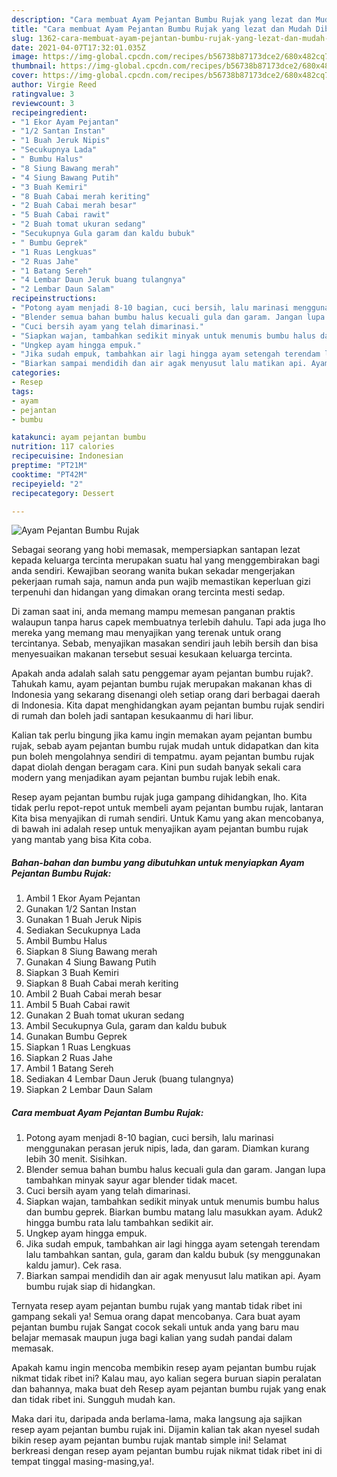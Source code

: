```yaml
---
description: "Cara membuat Ayam Pejantan Bumbu Rujak yang lezat dan Mudah Dibuat"
title: "Cara membuat Ayam Pejantan Bumbu Rujak yang lezat dan Mudah Dibuat"
slug: 1362-cara-membuat-ayam-pejantan-bumbu-rujak-yang-lezat-dan-mudah-dibuat
date: 2021-04-07T17:32:01.035Z
image: https://img-global.cpcdn.com/recipes/b56738b87173dce2/680x482cq70/ayam-pejantan-bumbu-rujak-foto-resep-utama.jpg
thumbnail: https://img-global.cpcdn.com/recipes/b56738b87173dce2/680x482cq70/ayam-pejantan-bumbu-rujak-foto-resep-utama.jpg
cover: https://img-global.cpcdn.com/recipes/b56738b87173dce2/680x482cq70/ayam-pejantan-bumbu-rujak-foto-resep-utama.jpg
author: Virgie Reed
ratingvalue: 3
reviewcount: 3
recipeingredient:
- "1 Ekor Ayam Pejantan"
- "1/2 Santan Instan"
- "1 Buah Jeruk Nipis"
- "Secukupnya Lada"
- " Bumbu Halus"
- "8 Siung Bawang merah"
- "4 Siung Bawang Putih"
- "3 Buah Kemiri"
- "8 Buah Cabai merah keriting"
- "2 Buah Cabai merah besar"
- "5 Buah Cabai rawit"
- "2 Buah tomat ukuran sedang"
- "Secukupnya Gula garam dan kaldu bubuk"
- " Bumbu Geprek"
- "1 Ruas Lengkuas"
- "2 Ruas Jahe"
- "1 Batang Sereh"
- "4 Lembar Daun Jeruk buang tulangnya"
- "2 Lembar Daun Salam"
recipeinstructions:
- "Potong ayam menjadi 8-10 bagian, cuci bersih, lalu marinasi menggunakan perasan jeruk nipis, lada, dan garam. Diamkan kurang lebih 30 menit. Sisihkan."
- "Blender semua bahan bumbu halus kecuali gula dan garam. Jangan lupa tambahkan minyak sayur agar blender tidak macet."
- "Cuci bersih ayam yang telah dimarinasi."
- "Siapkan wajan, tambahkan sedikit minyak untuk menumis bumbu halus dan bumbu geprek. Biarkan bumbu matang lalu masukkan ayam. Aduk2 hingga bumbu rata lalu tambahkan sedikit air."
- "Ungkep ayam hingga empuk."
- "Jika sudah empuk, tambahkan air lagi hingga ayam setengah terendam lalu tambahkan santan, gula, garam dan kaldu bubuk (sy menggunakan kaldu jamur). Cek rasa."
- "Biarkan sampai mendidih dan air agak menyusut lalu matikan api. Ayam bumbu rujak siap di hidangkan."
categories:
- Resep
tags:
- ayam
- pejantan
- bumbu

katakunci: ayam pejantan bumbu 
nutrition: 117 calories
recipecuisine: Indonesian
preptime: "PT21M"
cooktime: "PT42M"
recipeyield: "2"
recipecategory: Dessert

---
```



![Ayam Pejantan Bumbu Rujak](https://img-global.cpcdn.com/recipes/b56738b87173dce2/680x482cq70/ayam-pejantan-bumbu-rujak-foto-resep-utama.jpg)

Sebagai seorang yang hobi memasak, mempersiapkan santapan lezat kepada keluarga tercinta merupakan suatu hal yang menggembirakan bagi anda sendiri. Kewajiban seorang  wanita bukan sekadar mengerjakan pekerjaan rumah saja, namun anda pun wajib memastikan keperluan gizi terpenuhi dan hidangan yang dimakan orang tercinta mesti sedap.

Di zaman  saat ini, anda memang mampu memesan panganan praktis walaupun tanpa harus capek membuatnya terlebih dahulu. Tapi ada juga lho mereka yang memang mau menyajikan yang terenak untuk orang tercintanya. Sebab, menyajikan masakan sendiri jauh lebih bersih dan bisa menyesuaikan makanan tersebut sesuai kesukaan keluarga tercinta. 



Apakah anda adalah salah satu penggemar ayam pejantan bumbu rujak?. Tahukah kamu, ayam pejantan bumbu rujak merupakan makanan khas di Indonesia yang sekarang disenangi oleh setiap orang dari berbagai daerah di Indonesia. Kita dapat menghidangkan ayam pejantan bumbu rujak sendiri di rumah dan boleh jadi santapan kesukaanmu di hari libur.

Kalian tak perlu bingung jika kamu ingin memakan ayam pejantan bumbu rujak, sebab ayam pejantan bumbu rujak mudah untuk didapatkan dan kita pun boleh mengolahnya sendiri di tempatmu. ayam pejantan bumbu rujak dapat diolah dengan beragam cara. Kini pun sudah banyak sekali cara modern yang menjadikan ayam pejantan bumbu rujak lebih enak.

Resep ayam pejantan bumbu rujak juga gampang dihidangkan, lho. Kita tidak perlu repot-repot untuk membeli ayam pejantan bumbu rujak, lantaran Kita bisa menyajikan di rumah sendiri. Untuk Kamu yang akan mencobanya, di bawah ini adalah resep untuk menyajikan ayam pejantan bumbu rujak yang mantab yang bisa Kita coba.

<!--inarticleads1-->

##### Bahan-bahan dan bumbu yang dibutuhkan untuk menyiapkan Ayam Pejantan Bumbu Rujak:

1. Ambil 1 Ekor Ayam Pejantan
1. Gunakan 1/2 Santan Instan
1. Gunakan 1 Buah Jeruk Nipis
1. Sediakan Secukupnya Lada
1. Ambil  Bumbu Halus
1. Siapkan 8 Siung Bawang merah
1. Gunakan 4 Siung Bawang Putih
1. Siapkan 3 Buah Kemiri
1. Siapkan 8 Buah Cabai merah keriting
1. Ambil 2 Buah Cabai merah besar
1. Ambil 5 Buah Cabai rawit
1. Gunakan 2 Buah tomat ukuran sedang
1. Ambil Secukupnya Gula, garam dan kaldu bubuk
1. Gunakan  Bumbu Geprek
1. Siapkan 1 Ruas Lengkuas
1. Siapkan 2 Ruas Jahe
1. Ambil 1 Batang Sereh
1. Sediakan 4 Lembar Daun Jeruk (buang tulangnya)
1. Siapkan 2 Lembar Daun Salam




<!--inarticleads2-->

##### Cara membuat Ayam Pejantan Bumbu Rujak:

1. Potong ayam menjadi 8-10 bagian, cuci bersih, lalu marinasi menggunakan perasan jeruk nipis, lada, dan garam. Diamkan kurang lebih 30 menit. Sisihkan.
1. Blender semua bahan bumbu halus kecuali gula dan garam. Jangan lupa tambahkan minyak sayur agar blender tidak macet.
1. Cuci bersih ayam yang telah dimarinasi.
1. Siapkan wajan, tambahkan sedikit minyak untuk menumis bumbu halus dan bumbu geprek. Biarkan bumbu matang lalu masukkan ayam. Aduk2 hingga bumbu rata lalu tambahkan sedikit air.
1. Ungkep ayam hingga empuk.
1. Jika sudah empuk, tambahkan air lagi hingga ayam setengah terendam lalu tambahkan santan, gula, garam dan kaldu bubuk (sy menggunakan kaldu jamur). Cek rasa.
1. Biarkan sampai mendidih dan air agak menyusut lalu matikan api. Ayam bumbu rujak siap di hidangkan.




Ternyata resep ayam pejantan bumbu rujak yang mantab tidak ribet ini gampang sekali ya! Semua orang dapat mencobanya. Cara buat ayam pejantan bumbu rujak Sangat cocok sekali untuk anda yang baru mau belajar memasak maupun juga bagi kalian yang sudah pandai dalam memasak.

Apakah kamu ingin mencoba membikin resep ayam pejantan bumbu rujak nikmat tidak ribet ini? Kalau mau, ayo kalian segera buruan siapin peralatan dan bahannya, maka buat deh Resep ayam pejantan bumbu rujak yang enak dan tidak ribet ini. Sungguh mudah kan. 

Maka dari itu, daripada anda berlama-lama, maka langsung aja sajikan resep ayam pejantan bumbu rujak ini. Dijamin kalian tak akan nyesel sudah bikin resep ayam pejantan bumbu rujak mantab simple ini! Selamat berkreasi dengan resep ayam pejantan bumbu rujak nikmat tidak ribet ini di tempat tinggal masing-masing,ya!.

